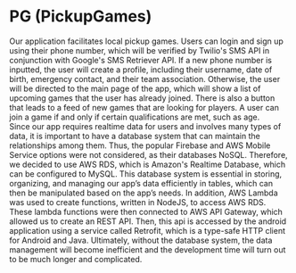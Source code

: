 # PG (PickupGames)
Our application facilitates local pickup games. Users can login and sign up using their phone number, which will be verified by Twilio's SMS API in conjunction with Google's SMS Retriever API. If a new phone number is inputted, the user will create a profile, including their username, date of birth, emergency contact, and their team association. Otherwise, the user will be directed to the main page of the app, which will show a list of upcoming games that the user has already joined. There is also a button that leads to a feed of new games that are looking for players. A user can join a game if and only if certain qualifications are met, such as age.
<br>
Since our app requires realtime data for users and involves many types of data, it is important to have a database system that can maintain the relationships among them. Thus, the popular Firebase and AWS Mobile Service options were not considered, as their databases NoSQL. Therefore, we decided to use AWS RDS, which is Amazon's Realtime Database, which can be configured to MySQL. This database system is  essential in storing, organizing, and managing our app’s data efficiently in tables, which can then be manipulated based on the app’s needs. In addition, AWS Lambda was used to create functions, written in NodeJS, to access AWS RDS. These lambda functions were then connected to AWS API Gateway, which allowed us to create an REST API. Then, this api is accessed by the android application using a service called Retrofit, which is a type-safe HTTP client for Android and Java. Ultimately, without the database system, the data management will become inefficient and the development time will turn out to be much longer and complicated.
